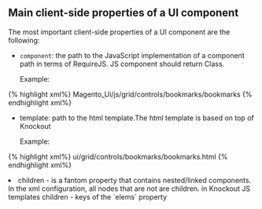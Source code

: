 
## Main client-side properties of a UI component ##
The most important client-side properties of a UI component are the following:


- <code>component</code>: the path to the JavaScript implementation of a component 
path in terms of RequireJS. JS component should return Class. 

	Example:

{% highlight xml%}
<argument name="data" xsi:type="array">
        <item name="component" xsi:type="string">Magento_Ui/js/grid/controls/bookmarks/bookmarks</item>
</argument>
{% endhighlight xml%}


 - template: path to the html template.The html template is based on top of Knockout

	Example:

{% highlight xml%}
<argument name="data" xsi:type="array">
        <item name="template" xsi:type="string">ui/grid/controls/bookmarks/bookmarks.html</item>
</argument>
{% endhighlight xml%}

</li>
<li>
children -  is a fantom property that contains nested/linked components. In the xml configuration, all nodes that are not <argument/> are children.
in Knockout JS templates children  -  keys of the `elems` property 
</li>
</ul>